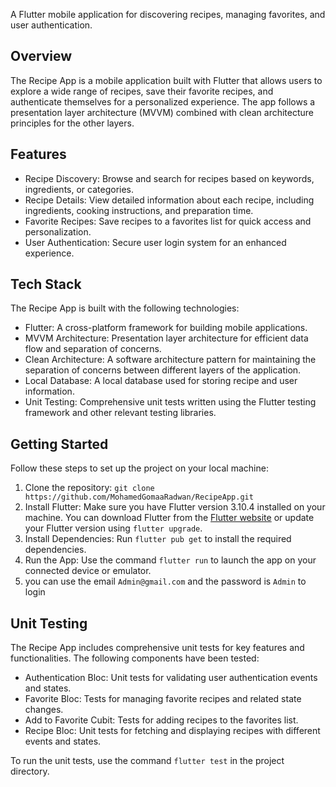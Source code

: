 A Flutter mobile application for discovering recipes, managing favorites, and user authentication.

## Overview

The Recipe App is a mobile application built with Flutter that allows users to explore a wide range of recipes, save their favorite recipes, and authenticate themselves for a personalized experience. The app follows a presentation layer architecture (MVVM) combined with clean architecture principles for the other layers.

## Features

- Recipe Discovery: Browse and search for recipes based on keywords, ingredients, or categories.
- Recipe Details: View detailed information about each recipe, including ingredients, cooking instructions, and preparation time.
- Favorite Recipes: Save recipes to a favorites list for quick access and personalization.
- User Authentication: Secure user login system for an enhanced experience.

## Tech Stack

The Recipe App is built with the following technologies:

- Flutter: A cross-platform framework for building mobile applications.
- MVVM Architecture: Presentation layer architecture for efficient data flow and separation of concerns.
- Clean Architecture: A software architecture pattern for maintaining the separation of concerns between different layers of the application.
- Local Database:  A local database used for storing recipe and user information.
- Unit Testing: Comprehensive unit tests written using the Flutter testing framework and other relevant testing libraries.

## Getting Started

Follow these steps to set up the project on your local machine:

1. Clone the repository: `git clone https://github.com/MohamedGomaaRadwan/RecipeApp.git`
2. Install Flutter: Make sure you have Flutter version 3.10.4 installed on your machine. You can download Flutter from the [Flutter website](https://flutter.dev) or update your Flutter version using `flutter upgrade`.
3. Install Dependencies: Run `flutter pub get` to install the required dependencies.
4. Run the App: Use the command `flutter run` to launch the app on your connected device or emulator.
5. you can use the email `Admin@gmail.com` and the password is `Admin` to login

## Unit Testing

The Recipe App includes comprehensive unit tests for key features and functionalities. The following components have been tested:

- Authentication Bloc: Unit tests for validating user authentication events and states.
- Favorite Bloc: Tests for managing favorite recipes and related state changes.
- Add to Favorite Cubit: Tests for adding recipes to the favorites list.
- Recipe Bloc: Unit tests for fetching and displaying recipes with different events and states.

To run the unit tests, use the command `flutter test` in the project directory.



